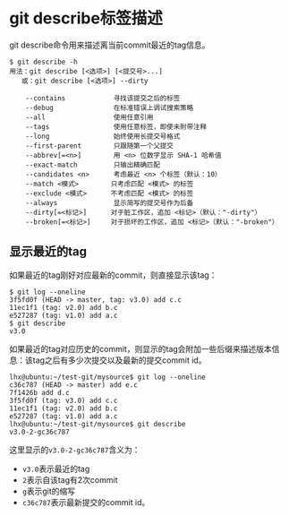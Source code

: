 # git describe标签描述

git describe命令用来描述离当前commit最近的tag信息。

```shell
$ git describe -h
用法：git describe [<选项>] [<提交号>...]
   或：git describe [<选项>] --dirty

    --contains            寻找该提交之后的标签
    --debug               在标准错误上调试搜索策略
    --all                 使用任意引用
    --tags                使用任意标签，即使未附带注释
    --long                始终使用长提交号格式
    --first-parent        只跟随第一个父提交
    --abbrev[=<n>]        用 <n> 位数字显示 SHA-1 哈希值
    --exact-match         只输出精确匹配
    --candidates <n>      考虑最近 <n> 个标签（默认：10）
    --match <模式>        只考虑匹配 <模式> 的标签
    --exclude <模式>      不考虑匹配 <模式> 的标签
    --always              显示简写的提交号作为后备
    --dirty[=<标记>]      对于脏工作区，追加 <标记>（默认："-dirty"）
    --broken[=<标记>]     对于损坏的工作区，追加 <标记>（默认："-broken"）
```

## 显示最近的tag

如果最近的tag刚好对应最新的commit，则直接显示该tag：

```
$ git log --oneline 
3f5fd0f (HEAD -> master, tag: v3.0) add c.c
11ec1f1 (tag: v2.0) add b.c
e527287 (tag: v1.0) add a.c
$ git describe 
v3.0
```

如果最近的tag对应历史的commit，则显示的tag会附加一些后缀来描述版本信息：该tag之后有多少次提交以及最新的提交commit id。

```
lhx@ubuntu:~/test-git/mysource$ git log --oneline 
c36c787 (HEAD -> master) add e.c
7f1426b add d.c
3f5fd0f (tag: v3.0) add c.c
11ec1f1 (tag: v2.0) add b.c
e527287 (tag: v1.0) add a.c
lhx@ubuntu:~/test-git/mysource$ git describe 
v3.0-2-gc36c787
```

这里显示的`v3.0-2-gc36c787`含义为：
- `v3.0`表示最近的tag
- `2`表示自该tag有2次commit
- `g`表示git的缩写
- `c36c787`表示最新提交的commit id。



